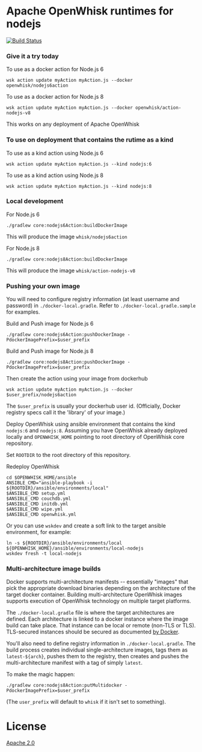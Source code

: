 # Apache OpenWhisk runtimes for nodejs
[![Build Status](https://travis-ci.org/apache/incubator-openwhisk-runtime-nodejs.svg?branch=master)](https://travis-ci.org/apache/incubator-openwhisk-runtime-nodejs)


### Give it a try today
To use as a docker action for Node.js 6
```
wsk action update myAction myAction.js --docker openwhisk/nodejs6action
```
To use as a docker action for Node.js 8
```
wsk action update myAction myAction.js --docker openwhisk/action-nodejs-v8
```
This works on any deployment of Apache OpenWhisk

### To use on deployment that contains the rutime as a kind
To use as a kind action using Node.js 6
```
wsk action update myAction myAction.js --kind nodejs:6
```
To use as a kind action using Node.js 8
```
wsk action update myAction myAction.js --kind nodejs:8
```

### Local development
For Node.js 6
```
./gradlew core:nodejs6Action:buildDockerImage
```
This will produce the image `whisk/nodejs6action`

For Node.js 8
```
./gradlew core:nodejs8Action:buildDockerImage
```
This will produce the image `whisk/action-nodejs-v8`

### Pushing your own image

You will need to configure registry information (at least username and password) in `./docker-local.gradle`.  Refer to `./docker-local.gradle.sample` for examples.

Build and Push image for Node.js 6
```
./gradlew core:nodejs6Action:pushDockerImage -PdockerImagePrefix=$user_prefix
```

Build and Push image for Node.js 8
```
./gradlew core:nodejs8Action:pushDockerImage -PdockerImagePrefix=$user_prefix
```
Then create the action using your image from dockerhub
```
wsk action update myAction myAction.js --docker $user_prefix/nodejs6action
```
The `$user_prefix` is usually your dockerhub user id.  (Officially, Docker
registry specs call it the 'library' of your image.)

Deploy OpenWhisk using ansible environment that contains the kind `nodejs:6`
and `nodejs:8`.
Assuming you have OpenWhisk already deployed locally and `OPENWHISK_HOME`
pointing to root directory of OpenWhisk core repository.

Set `ROOTDIR` to the root directory of this repository.

Redeploy OpenWhisk
```
cd $OPENWHISK_HOME/ansible
ANSIBLE_CMD="ansible-playbook -i ${ROOTDIR}/ansible/environments/local"
$ANSIBLE_CMD setup.yml
$ANSIBLE_CMD couchdb.yml
$ANSIBLE_CMD initdb.yml
$ANSIBLE_CMD wipe.yml
$ANSIBLE_CMD openwhisk.yml
```

Or you can use `wskdev` and create a soft link to the target ansible environment, for example:
```
ln -s ${ROOTDIR}/ansible/environments/local ${OPENWHISK_HOME}/ansible/environments/local-nodejs
wskdev fresh -t local-nodejs
```

### Multi-architecture image builds

Docker supports multi-architecture manifests -- essentially "images" that pick
the appropriate download binaries depending on the architecture of the target
docker container.  Building multi-architecture OpenWhisk images supports
execution of OpenWhisk technology on multiple target platforms.

The `./docker-local.gradle` file is where the target architectures are defined.
Each architecture is linked to a docker instance where the image build can take
place.  That instance can be local or remote (non-TLS or TLS).  TLS-secured
instances should be secured as documented
[by Docker](https://docs.docker.com/engine/security/https/).

You'll also need to define registry information in `./docker-local.gradle`.
The build process creates individual single-architecture images, tags them as
`latest-${arch}`, pushes them to the registry, then creates and pushes the
multi-architecture manifest with a tag of simply `latest`.

To make the magic happen:
```
./gradlew core:nodejs8Action:putMultidocker -PdockerImagePrefix=$user_prefix
```

(The `user_prefix` will default to `whisk` if it isn't set to something).

# License
[Apache 2.0](LICENSE.txt)
